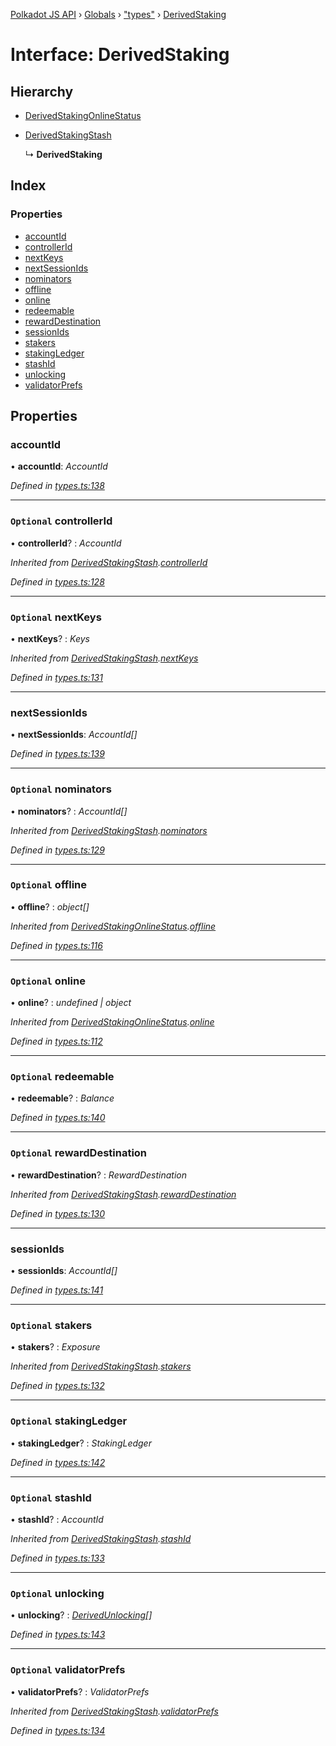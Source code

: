 [Polkadot JS API](../README.md) › [Globals](../globals.md) › ["types"](../modules/_types_.md) › [DerivedStaking](_types_.derivedstaking.md)

# Interface: DerivedStaking

## Hierarchy

* [DerivedStakingOnlineStatus](_types_.derivedstakingonlinestatus.md)

* [DerivedStakingStash](_types_.derivedstakingstash.md)

  ↳ **DerivedStaking**

## Index

### Properties

* [accountId](_types_.derivedstaking.md#accountid)
* [controllerId](_types_.derivedstaking.md#optional-controllerid)
* [nextKeys](_types_.derivedstaking.md#optional-nextkeys)
* [nextSessionIds](_types_.derivedstaking.md#nextsessionids)
* [nominators](_types_.derivedstaking.md#optional-nominators)
* [offline](_types_.derivedstaking.md#optional-offline)
* [online](_types_.derivedstaking.md#optional-online)
* [redeemable](_types_.derivedstaking.md#optional-redeemable)
* [rewardDestination](_types_.derivedstaking.md#optional-rewarddestination)
* [sessionIds](_types_.derivedstaking.md#sessionids)
* [stakers](_types_.derivedstaking.md#optional-stakers)
* [stakingLedger](_types_.derivedstaking.md#optional-stakingledger)
* [stashId](_types_.derivedstaking.md#optional-stashid)
* [unlocking](_types_.derivedstaking.md#optional-unlocking)
* [validatorPrefs](_types_.derivedstaking.md#optional-validatorprefs)

## Properties

###  accountId

• **accountId**: *AccountId*

*Defined in [types.ts:138](https://github.com/polkadot-js/api/blob/3b758a0d64/packages/api-derive/src/types.ts#L138)*

___

### `Optional` controllerId

• **controllerId**? : *AccountId*

*Inherited from [DerivedStakingStash](_types_.derivedstakingstash.md).[controllerId](_types_.derivedstakingstash.md#optional-controllerid)*

*Defined in [types.ts:128](https://github.com/polkadot-js/api/blob/3b758a0d64/packages/api-derive/src/types.ts#L128)*

___

### `Optional` nextKeys

• **nextKeys**? : *Keys*

*Inherited from [DerivedStakingStash](_types_.derivedstakingstash.md).[nextKeys](_types_.derivedstakingstash.md#optional-nextkeys)*

*Defined in [types.ts:131](https://github.com/polkadot-js/api/blob/3b758a0d64/packages/api-derive/src/types.ts#L131)*

___

###  nextSessionIds

• **nextSessionIds**: *AccountId[]*

*Defined in [types.ts:139](https://github.com/polkadot-js/api/blob/3b758a0d64/packages/api-derive/src/types.ts#L139)*

___

### `Optional` nominators

• **nominators**? : *AccountId[]*

*Inherited from [DerivedStakingStash](_types_.derivedstakingstash.md).[nominators](_types_.derivedstakingstash.md#optional-nominators)*

*Defined in [types.ts:129](https://github.com/polkadot-js/api/blob/3b758a0d64/packages/api-derive/src/types.ts#L129)*

___

### `Optional` offline

• **offline**? : *object[]*

*Inherited from [DerivedStakingOnlineStatus](_types_.derivedstakingonlinestatus.md).[offline](_types_.derivedstakingonlinestatus.md#optional-offline)*

*Defined in [types.ts:116](https://github.com/polkadot-js/api/blob/3b758a0d64/packages/api-derive/src/types.ts#L116)*

___

### `Optional` online

• **online**? : *undefined | object*

*Inherited from [DerivedStakingOnlineStatus](_types_.derivedstakingonlinestatus.md).[online](_types_.derivedstakingonlinestatus.md#optional-online)*

*Defined in [types.ts:112](https://github.com/polkadot-js/api/blob/3b758a0d64/packages/api-derive/src/types.ts#L112)*

___

### `Optional` redeemable

• **redeemable**? : *Balance*

*Defined in [types.ts:140](https://github.com/polkadot-js/api/blob/3b758a0d64/packages/api-derive/src/types.ts#L140)*

___

### `Optional` rewardDestination

• **rewardDestination**? : *RewardDestination*

*Inherited from [DerivedStakingStash](_types_.derivedstakingstash.md).[rewardDestination](_types_.derivedstakingstash.md#optional-rewarddestination)*

*Defined in [types.ts:130](https://github.com/polkadot-js/api/blob/3b758a0d64/packages/api-derive/src/types.ts#L130)*

___

###  sessionIds

• **sessionIds**: *AccountId[]*

*Defined in [types.ts:141](https://github.com/polkadot-js/api/blob/3b758a0d64/packages/api-derive/src/types.ts#L141)*

___

### `Optional` stakers

• **stakers**? : *Exposure*

*Inherited from [DerivedStakingStash](_types_.derivedstakingstash.md).[stakers](_types_.derivedstakingstash.md#optional-stakers)*

*Defined in [types.ts:132](https://github.com/polkadot-js/api/blob/3b758a0d64/packages/api-derive/src/types.ts#L132)*

___

### `Optional` stakingLedger

• **stakingLedger**? : *StakingLedger*

*Defined in [types.ts:142](https://github.com/polkadot-js/api/blob/3b758a0d64/packages/api-derive/src/types.ts#L142)*

___

### `Optional` stashId

• **stashId**? : *AccountId*

*Inherited from [DerivedStakingStash](_types_.derivedstakingstash.md).[stashId](_types_.derivedstakingstash.md#optional-stashid)*

*Defined in [types.ts:133](https://github.com/polkadot-js/api/blob/3b758a0d64/packages/api-derive/src/types.ts#L133)*

___

### `Optional` unlocking

• **unlocking**? : *[DerivedUnlocking](../modules/_types_.md#derivedunlocking)[]*

*Defined in [types.ts:143](https://github.com/polkadot-js/api/blob/3b758a0d64/packages/api-derive/src/types.ts#L143)*

___

### `Optional` validatorPrefs

• **validatorPrefs**? : *ValidatorPrefs*

*Inherited from [DerivedStakingStash](_types_.derivedstakingstash.md).[validatorPrefs](_types_.derivedstakingstash.md#optional-validatorprefs)*

*Defined in [types.ts:134](https://github.com/polkadot-js/api/blob/3b758a0d64/packages/api-derive/src/types.ts#L134)*

